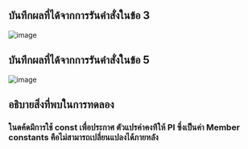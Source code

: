 ## บันทึกผลที่ได้จากการรันคำสั่งในข้อ 3 
![image](https://github.com/Sorawit255/03376836-OOP-2566-Lab-06/assets/144196505/5b9b655b-440a-40dc-9095-fed2aefeea48)

## บันทึกผลที่ได้จากการรันคำสั่งในข้อ 5
![image](https://github.com/Sorawit255/03376836-OOP-2566-Lab-06/assets/144196505/ed6b05ca-4acf-404e-b54d-2286c52a5cde)

## อธิบายสิ่งที่พบในการทดลอง
### ในดค้ดมีการใช้ const เพื่อประกาศ ตัวแปรค่าคงทีให้ PI ซึ่งเป็นค่า Member constants คือไม่สามารถเปลี่ยนแปลงได้ภายหลัง
